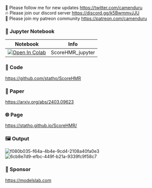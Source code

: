 🐣 Please follow me for new updates https://twitter.com/camenduru <br />
🔥 Please join our discord server https://discord.gg/k5BwmmvJJU <br />
🥳 Please join my patreon community https://patreon.com/camenduru <br />

### 🍊 Jupyter Notebook

| Notebook | Info
| --- | --- |
[![Open In Colab](https://colab.research.google.com/assets/colab-badge.svg)](https://colab.research.google.com/github/camenduru/ScoreHMR-jupyter/blob/main/ScoreHMR_jupyter.ipynb) | ScoreHMR_jupyter

### 🧬 Code
https://github.com/statho/ScoreHMR

### 📄 Paper
https://arxiv.org/abs/2403.09623

### 🌐 Page
https://statho.github.io/ScoreHMR/

### 🖼 Output
![f080b035-f64a-4b4e-9cd4-2108a40fa0e3](https://github.com/camenduru/ScoreHMR-jupyter/assets/54370274/c8176ed6-bbcd-4443-b90c-cd28cf4cfddf)
![6cb8e7d9-efbc-449f-b21a-9339fc9f58c7](https://github.com/camenduru/ScoreHMR-jupyter/assets/54370274/44932192-db68-44fb-a9f2-6f5aa18719a3)

### 🏢 Sponsor
https://modelslab.com
